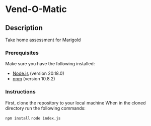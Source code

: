 # Vend-O-Matic

## Description
Take home assessment for Marigold 

### Prerequisites

Make sure you have the following installed:

- [Node.js](https://nodejs.org/) (version 20.18.0)
- [npm](https://www.npmjs.com/) (version 10.8.2)

### Instructions

First, clone the repository to your local machine
When in the cloned directory run the following commands:

```npm install```
```node index.js```
